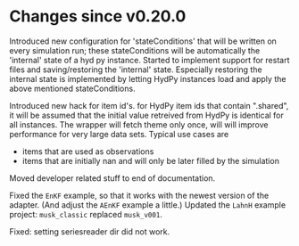 # Changes since v0.20.0

Introduced new configuration for 'stateConditions' that will be written on every simulation run; these stateConditions will be automatically the 'internal' state of a hyd py instance.
Started to implement support for restart files and saving/restoring the 'internal' state.
Especially restoring the internal state is implemented by letting HydPy instances load and apply the above mentioned stateConditions.

Introduced new hack for item id's. for HydPy item ids that contain ".shared", it will be assumed that the initial value retreived from HydPy is identical for all instances.
The wrapper will fetch theme only once, will will improve performance for very large data sets. Typical use cases are
- items that are used as observations
- items that are initially nan and will only be later filled by the simulation 

Moved developer related stuff to end of documentation.

Fixed the `EnKF` example, so that it works with the newest version of the adapter.  (And adjust the `AEnKF` example a little.)
Updated the `LahnH` example project: `musk_classic` replaced `musk_v001`.

Fixed: setting seriesreader dir did not work.
